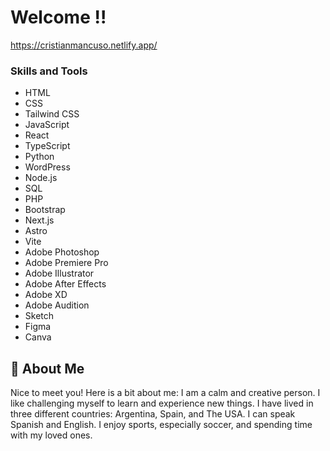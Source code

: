 
# Welcome !!
<a href="https://cristianmancuso.netlify.app/" target="_blank"> https://cristianmancuso.netlify.app/</a> 

### Skills and Tools
- HTML
- CSS
- Tailwind CSS
- JavaScript
- React
- TypeScript
- Python
- WordPress
- Node.js
- SQL
- PHP
- Bootstrap
- Next.js
- Astro
- Vite
- Adobe Photoshop
- Adobe Premiere Pro
- Adobe Illustrator
- Adobe After Effects
- Adobe XD
- Adobe Audition
- Sketch
- Figma
- Canva



## 🚀 About Me
Nice to meet you! Here is a bit about me: I am a calm and creative person. I like challenging myself to learn and experience new things. I have lived in three different countries: Argentina, Spain, and The USA. I can speak Spanish and English. I enjoy sports, especially soccer, and spending time with my loved ones.

